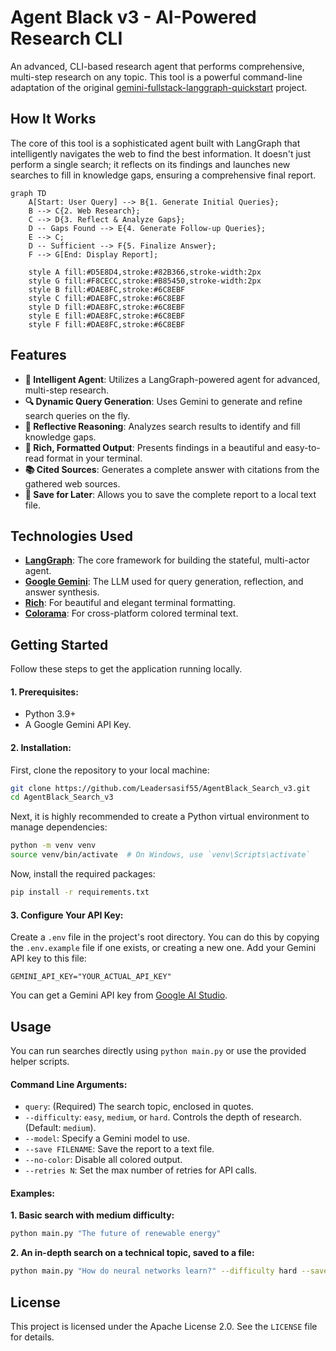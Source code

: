 # Agent Black v3 - AI-Powered Research CLI

An advanced, CLI-based research agent that performs comprehensive, multi-step research on any topic. This tool is a powerful command-line adaptation of the original [gemini-fullstack-langgraph-quickstart](https://github.com/google-gemini/gemini-fullstack-langgraph-quickstart) project.

## How It Works

The core of this tool is a sophisticated agent built with LangGraph that intelligently navigates the web to find the best information. It doesn't just perform a single search; it reflects on its findings and launches new searches to fill in knowledge gaps, ensuring a comprehensive final report.

```mermaid
graph TD
    A[Start: User Query] --> B{1. Generate Initial Queries};
    B --> C{2. Web Research};
    C --> D{3. Reflect & Analyze Gaps};
    D -- Gaps Found --> E{4. Generate Follow-up Queries};
    E --> C;
    D -- Sufficient --> F{5. Finalize Answer};
    F --> G[End: Display Report];

    style A fill:#D5E8D4,stroke:#82B366,stroke-width:2px
    style G fill:#F8CECC,stroke:#B85450,stroke-width:2px
    style B fill:#DAE8FC,stroke:#6C8EBF
    style C fill:#DAE8FC,stroke:#6C8EBF
    style D fill:#DAE8FC,stroke:#6C8EBF
    style E fill:#DAE8FC,stroke:#6C8EBF
    style F fill:#DAE8FC,stroke:#6C8EBF
```

## Features

-   **🧠 Intelligent Agent**: Utilizes a LangGraph-powered agent for advanced, multi-step research.
-   **🔍 Dynamic Query Generation**: Uses Gemini to generate and refine search queries on the fly.
-   **🤔 Reflective Reasoning**: Analyzes search results to identify and fill knowledge gaps.
-   **📄 Rich, Formatted Output**: Presents findings in a beautiful and easy-to-read format in your terminal.
-   **📚 Cited Sources**: Generates a complete answer with citations from the gathered web sources.
-   **💾 Save for Later**: Allows you to save the complete report to a local text file.

## Technologies Used

-   **[LangGraph](https://python.langchain.com/docs/langgraph/)**: The core framework for building the stateful, multi-actor agent.
-   **[Google Gemini](https://deepmind.google/technologies/gemini/)**: The LLM used for query generation, reflection, and answer synthesis.
-   **[Rich](https://github.com/Textualize/rich)**: For beautiful and elegant terminal formatting.
-   **[Colorama](https://github.com/tartley/colorama)**: For cross-platform colored terminal text.

## Getting Started

Follow these steps to get the application running locally.

#### **1. Prerequisites:**

-   Python 3.9+
-   A Google Gemini API Key.

#### **2. Installation:**

First, clone the repository to your local machine:

```bash
git clone https://github.com/Leadersasif55/AgentBlack_Search_v3.git
cd AgentBlack_Search_v3
```

Next, it is highly recommended to create a Python virtual environment to manage dependencies:

```bash
python -m venv venv
source venv/bin/activate  # On Windows, use `venv\Scripts\activate`
```

Now, install the required packages:

```bash
pip install -r requirements.txt
```

#### **3. Configure Your API Key:**

Create a `.env` file in the project's root directory. You can do this by copying the `.env.example` file if one exists, or creating a new one. Add your Gemini API key to this file:

```
GEMINI_API_KEY="YOUR_ACTUAL_API_KEY"
```

You can get a Gemini API key from [Google AI Studio](https://aistudio.google.com/).

## Usage

You can run searches directly using `python main.py` or use the provided helper scripts.

#### **Command Line Arguments:**

-   `query`: (Required) The search topic, enclosed in quotes.
-   `--difficulty`: `easy`, `medium`, or `hard`. Controls the depth of research. (Default: `medium`).
-   `--model`: Specify a Gemini model to use.
-   `--save FILENAME`: Save the report to a text file.
-   `--no-color`: Disable all colored output.
-   `--retries N`: Set the max number of retries for API calls.

#### **Examples:**

**1. Basic search with medium difficulty:**
```bash
python main.py "The future of renewable energy"
```

**2. An in-depth search on a technical topic, saved to a file:**
```bash
python main.py "How do neural networks learn?" --difficulty hard --save neural_networks.txt
```

## License

This project is licensed under the Apache License 2.0. See the `LICENSE` file for details. 
